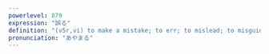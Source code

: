 ```yaml
---
powerlevel: 879
expression: "誤る"
definition: "(v5r,vi) to make a mistake; to err; to mislead; to misguide; (P)"
pronunciation: "あやまる"
---
```

